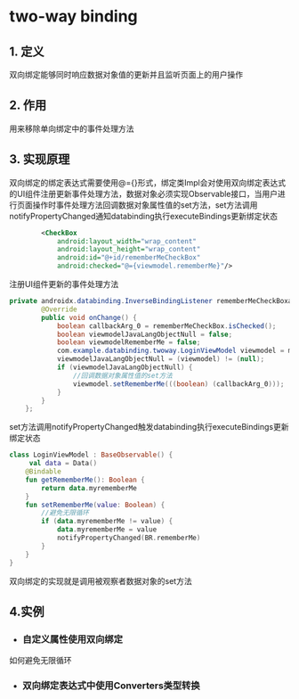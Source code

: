 # two-way binding
## 1. 定义
双向绑定能够同时响应数据对象值的更新并且监听页面上的用户操作

## 2. 作用
用来移除单向绑定中的事件处理方法

## 3. 实现原理
双向绑定的绑定表达式需要使用@={}形式，绑定类Impl会对使用双向绑定表达式的UI组件注册更新事件处理方法，数据对象必须实现Observable接口，当用户进行页面操作时事件处理方法回调数据对象属性值的set方法，set方法调用notifyPropertyChanged通知databinding执行executeBindings更新绑定状态

```xml
        <CheckBox
            android:layout_width="wrap_content"
            android:layout_height="wrap_content"
            android:id="@+id/rememberMeCheckBox"
            android:checked="@={viewmodel.rememberMe}"/>
```

注册UI组件更新的事件处理方法

```java
private androidx.databinding.InverseBindingListener rememberMeCheckBoxandroidCheckedAttrChanged = new androidx.databinding.InverseBindingListener() {
        @Override
        public void onChange() {
            boolean callbackArg_0 = rememberMeCheckBox.isChecked();
            boolean viewmodelJavaLangObjectNull = false;
            boolean viewmodelRememberMe = false;
            com.example.databinding.twoway.LoginViewModel viewmodel = mViewmodel;
            viewmodelJavaLangObjectNull = (viewmodel) != (null);
            if (viewmodelJavaLangObjectNull) {
                //回调数据对象属性值的set方法
                viewmodel.setRememberMe(((boolean) (callbackArg_0)));
            }
        }
    };
```

set方法调用notifyPropertyChanged触发databinding执行executeBindings更新绑定状态

```kotlin
class LoginViewModel : BaseObservable() {
     val data = Data()
    @Bindable
    fun getRememberMe(): Boolean {
        return data.myrememberMe
    }
    fun setRememberMe(value: Boolean) {
        //避免无限循环
        if (data.myrememberMe != value) {
            data.myrememberMe = value
            notifyPropertyChanged(BR.rememberMe)
        }
    }
}
```

双向绑定的实现就是调用被观察者数据对象的set方法

## 4.实例
* ###  自定义属性使用双向绑定

如何避免无限循环

* ### 双向绑定表达式中使用Converters类型转换
